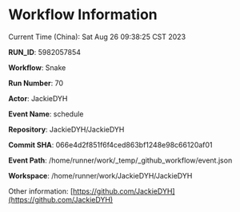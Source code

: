 # Workflow Information

Current Time (China): Sat Aug 26 09:38:25 CST 2023  

**RUN_ID**: 5982057854  

**Workflow**: Snake  

**Run Number**: 70  

**Actor**: JackieDYH  

**Event Name**: schedule  

**Repository**: JackieDYH/JackieDYH  

**Commit SHA**: 066e4d2f851f6f4ced863bf1248e98c66120af01  

**Event Path**: /home/runner/work/_temp/_github_workflow/event.json  

**Workspace**: /home/runner/work/JackieDYH/JackieDYH  

Other information: [https://github.com/JackieDYH](https://github.com/JackieDYH)
